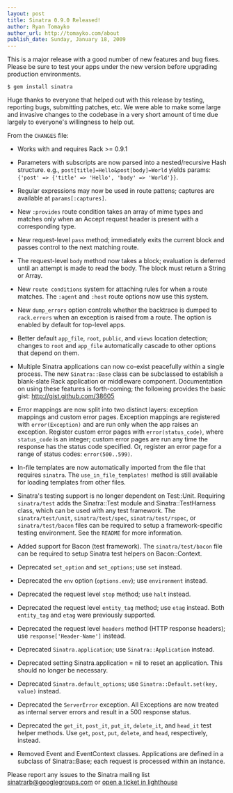 ```yaml
---
layout: post
title: Sinatra 0.9.0 Released!
author: Ryan Tomayko
author_url: http://tomayko.com/about
publish_date: Sunday, January 18, 2009
---
```


This is a major release with a good number of new features and bug
fixes. Please be sure to test your apps under the new version before
upgrading production environments.


    $ gem install sinatra

Huge thanks to everyone that helped out with this release by testing,
reporting bugs, submitting patches, etc. We were able to make some large
and invasive changes to the codebase in a very short amount of time due
largely to everyone's willingness to help out.

From the `CHANGES` file:

 * Works with and requires Rack >= 0.9.1

 * Parameters with subscripts are now parsed into a nested/recursive
   Hash structure. e.g., `post[title]=Hello&post[body]=World` yields
   params: `{'post' => {'title' => 'Hello', 'body' => 'World'}}`.

 * Regular expressions may now be used in route pattens; captures are
   available at `params[:captures]`.

 * New `:provides` route condition takes an array of mime types and
   matches only when an Accept request header is present with a
   corresponding type.

 * New request-level `pass` method; immediately exits the current block
   and passes control to the next matching route.

 * The request-level `body` method now takes a block; evaluation is
   deferred until an attempt is made to read the body. The block must
   return a String or Array.

 * New `route conditions` system for attaching rules for when a route
   matches. The `:agent` and `:host` route options now use this system.

 * New `dump_errors` option controls whether the backtrace is dumped to
   `rack.errors` when an exception is raised from a route. The option is
   enabled by default for top-level apps.

 * Better default `app_file`, `root`, `public`, and `views` location
   detection; changes to `root` and `app_file` automatically cascade to
   other options that depend on them.

 * Multiple Sinatra applications can now co-exist peacefully within a
   single process. The new `Sinatra::Base` class can be subclassed to
   establish a blank-slate Rack application or middleware component.
   Documentation on using these features is forth-coming; the following
   provides the basic gist: http://gist.github.com/38605

 * Error mappings are now split into two distinct layers: exception
   mappings and custom error pages. Exception mappings are registered
   with `error(Exception)` and are run only when the app raises an
   exception. Register custom error pages with `error(status_code)`,
   where `status_code` is an integer; custom error pages are run any
   time the response has the status code specified. Or, register an
   error page for a range of status codes: `error(500..599)`.

 * In-file templates are now automatically imported from the file that
   requires `sinatra`. The `use_in_file_templates!` method is still
   available for loading templates from other files.

 * Sinatra's testing support is no longer dependent on Test::Unit.
   Requiring `sinatra/test` adds the Sinatra::Test module and
   Sinatra::TestHarness class, which can be used with any test
   framework. The `sinatra/test/unit`, `sinatra/test/spec`,
   `sinatra/test/rspec`, or `sinatra/test/bacon` files can be required
   to setup a framework-specific testing environment. See the `README`
   for more information.

 * Added support for Bacon (test framework). The `sinatra/test/bacon`
   file can be required to setup Sinatra test helpers on Bacon::Context.

 * Deprecated `set_option` and `set_options`; use `set` instead.

 * Deprecated the `env` option (`options.env`); use `environment`
   instead.

 * Deprecated the request level `stop` method; use `halt` instead.

 * Deprecated the request level `entity_tag` method; use `etag` instead.
   Both `entity_tag` and `etag` were previously supported.

 * Deprecated the request level `headers` method (HTTP response
   headers); use `response['Header-Name']` instead.

 * Deprecated `Sinatra.application`; use `Sinatra::Application` instead.

 * Deprecated setting Sinatra.application = nil to reset an application.
   This should no longer be necessary.

 * Deprecated `Sinatra.default_options`; use `Sinatra::Default.set(key, value)` instead.

 * Deprecated the `ServerError` exception. All Exceptions are now
   treated as internal server errors and result in a 500 response
   status.

 * Deprecated the `get_it`, `post_it`, `put_it`, `delete_it`, and
   `head_it` test helper methods. Use `get`, `post`, `put`, `delete`,
   and `head`, respectively, instead.

 * Removed Event and EventContext classes. Applications are defined in a
   subclass of Sinatra::Base; each request is processed within an
   instance.

Please report any issues to the Sinatra mailing list
<sinatrarb@googlegroups.com> or [open a ticket in lighthouse](http://sinatra.lighthouseapp.com/)
